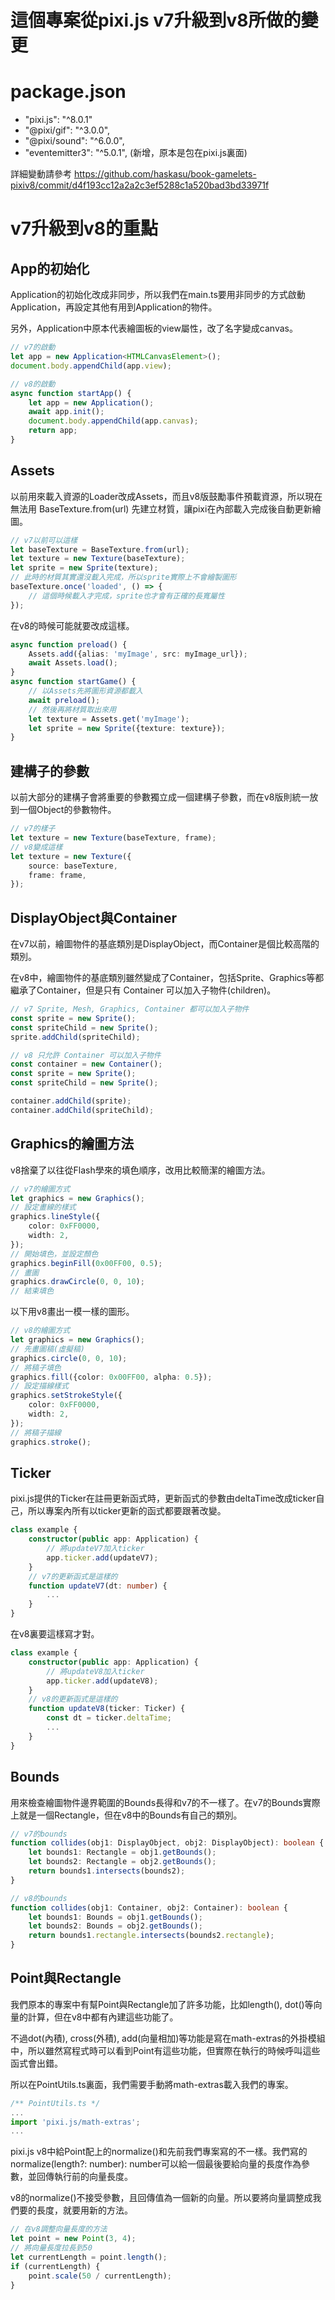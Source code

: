 # 這個專案從pixi.js v7升級到v8所做的變更

# package.json

- "pixi.js": "^8.0.1"
- "@pixi/gif": "^3.0.0",
- "@pixi/sound": "^6.0.0",
- "eventemitter3": "^5.0.1", (新增，原本是包在pixi.js裏面)

詳細變動請參考 https://github.com/haskasu/book-gamelets-pixiv8/commit/d4f193cc12a2a2c3ef5288c1a520bad3bd33971f

# v7升級到v8的重點

## App的初始化

Application的初始化改成非同步，所以我們在main.ts要用非同步的方式啟動Application，再設定其他有用到Application的物件。

另外，Application中原本代表繪圖板的view屬性，改了名字變成canvas。

```typescript
// v7的啟動
let app = new Application<HTMLCanvasElement>();
document.body.appendChild(app.view);

// v8的啟動
async function startApp() {
    let app = new Application();
    await app.init();
    document.body.appendChild(app.canvas);
    return app;
}
```


## Assets

以前用來載入資源的Loader改成Assets，而且v8版鼓勵事件預載資源，所以現在無法用 BaseTexture.from(url) 先建立材質，讓pixi在內部載入完成後自動更新繪圖。

```typescript
// v7以前可以這樣
let baseTexture = BaseTexture.from(url);
let texture = new Texture(baseTexture);
let sprite = new Sprite(texture);
// 此時的材質其實還沒載入完成，所以sprite實際上不會繪製圖形
baseTexture.once('loaded', () => {
    // 這個時候載入才完成，sprite也才會有正確的長寬屬性
});
```
在v8的時候可能就要改成這樣。
```typescript
async function preload() {
    Assets.add({alias: 'myImage', src: myImage_url});
    await Assets.load();
}
async function startGame() {
    // 以Assets先將圖形資源都載入
    await preload();
    // 然後再將材質取出來用
    let texture = Assets.get('myImage');
    let sprite = new Sprite({texture: texture});
}
```

## 建構子的參數

以前大部分的建構子會將重要的參數獨立成一個建構子參數，而在v8版則統一放到一個Object的參數物件。
```typescript
// v7的樣子
let texture = new Texture(baseTexture, frame);
// v8變成這樣
let texture = new Texture({
    source: baseTexture,
    frame: frame,
});
```

## DisplayObject與Container

在v7以前，繪圖物件的基底類別是DisplayObject，而Container是個比較高階的類別。

在v8中，繪圖物件的基底類別雖然變成了Container，包括Sprite、Graphics等都繼承了Container，但是只有 Container 可以加入子物件(children)。

```typescript
// v7 Sprite, Mesh, Graphics, Container 都可以加入子物件
const sprite = new Sprite();
const spriteChild = new Sprite();
sprite.addChild(spriteChild);

// v8 只允許 Container 可以加入子物件
const container = new Container();
const sprite = new Sprite();
const spriteChild = new Sprite();

container.addChild(sprite);
container.addChild(spriteChild);
```

## Graphics的繪圖方法

v8捨棄了以往從Flash學來的填色順序，改用比較簡潔的繪圖方法。

```typescript
// v7的繪圖方式
let graphics = new Graphics();
// 設定畫線的樣式
graphics.lineStyle({
    color: 0xFF0000,
    width: 2,
});
// 開始填色，並設定顏色
graphics.beginFill(0x00FF00, 0.5);
// 畫圖
graphics.drawCircle(0, 0, 10);
// 結束填色
```
以下用v8畫出一模一樣的圖形。
```typescript
// v8的繪圖方式
let graphics = new Graphics();
// 先畫圖稿(虛擬稿)
graphics.circle(0, 0, 10);
// 將稿子填色
graphics.fill({color: 0x00FF00, alpha: 0.5});
// 設定描線樣式
graphics.setStrokeStyle({
    color: 0xFF0000,
    width: 2,
});
// 將稿子描線
graphics.stroke();
```

## Ticker

pixi.js提供的Ticker在註冊更新函式時，更新函式的參數由deltaTime改成ticker自己，所以專案內所有以ticker更新的函式都要跟著改變。
```typescript
class example {
    constructor(public app: Application) {
        // 將updateV7加入ticker
        app.ticker.add(updateV7);
    }
    // v7的更新函式是這樣的
    function updateV7(dt: number) {
        ...
    }
}
```
在v8裏要這樣寫才對。
```typescript
class example {
    constructor(public app: Application) {
        // 將updateV8加入ticker
        app.ticker.add(updateV8);
    }
    // v8的更新函式是這樣的
    function updateV8(ticker: Ticker) {
        const dt = ticker.deltaTime;
        ...
    }
}
```

## Bounds

用來檢查繪圖物件邊界範圍的Bounds長得和v7的不一樣了。在v7的Bounds實際上就是一個Rectangle，但在v8中的Bounds有自己的類別。
```typescript
// v7的bounds
function collides(obj1: DisplayObject, obj2: DisplayObject): boolean {
    let bounds1: Rectangle = obj1.getBounds();
    let bounds2: Rectangle = obj2.getBounds();
    return bounds1.intersects(bounds2);
}
```
```typescript
// v8的bounds
function collides(obj1: Container, obj2: Container): boolean {
    let bounds1: Bounds = obj1.getBounds();
    let bounds2: Bounds = obj2.getBounds();
    return bounds1.rectangle.intersects(bounds2.rectangle);
}
```

## Point與Rectangle

我們原本的專案中有幫Point與Rectangle加了許多功能，比如length(), dot()等向量的計算，但在v8中都有內建這些功能了。

不過dot(內積), cross(外積), add(向量相加)等功能是寫在math-extras的外掛模組中，所以雖然寫程式時可以看到Point有這些功能，但實際在執行的時候呼叫這些函式會出錯。

所以在PointUtils.ts裏面，我們需要手動將math-extras載入我們的專案。
```typescript
/** PointUtils.ts */
...
import 'pixi.js/math-extras';
...
```

pixi.js v8中給Point配上的normalize()和先前我們專案寫的不一樣。我們寫的normalize(length?: number): number可以給一個最後要給向量的長度作為參數，並回傳執行前的向量長度。

v8的normalize()不接受參數，且回傳值為一個新的向量。所以要將向量調整成我們要的長度，就要用新的方法。
```typescript
// 在v8調整向量長度的方法
let point = new Point(3, 4);
// 將向量長度拉長到50
let currentLength = point.length();
if (currentLength) {
    point.scale(50 / currentLength);
}
```
